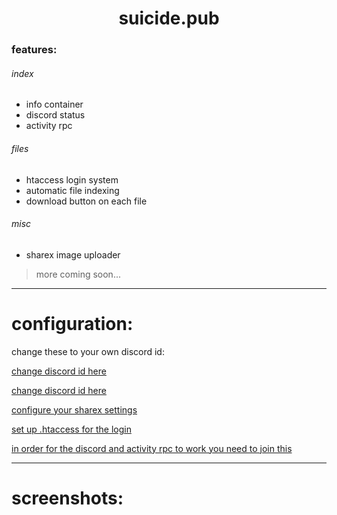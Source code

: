 <div align="center">
<h1>suicide.pub</h1>
</div>

### features:
###### index
* info container
* discord status
* activity rpc
###### files
* htaccess login system
* automatic file indexing
* download button on each file
###### misc
* sharex image uploader

> more coming soon...
------

configuration:
======
change these to your own discord id:

[change discord id here](https://github.com/federational/suicide.pub/blob/main/assets/js/jew.js#L2)

[change discord id here](https://github.com/federational/suicide.pub/blob/main/index.html#L70)

[configure your sharex settings](https://github.com/federational/suicide.pub/blob/main/up.php#L2-L5)

[set up .htaccess for the login](https://pastebin.com/raw/psC8dXm8)

[in order for the discord and activity rpc to work you need to join this](https://discord.gg/CqM3vn2t5M)

------
screenshots:
======
<img title="index" src="https://user-images.githubusercontent.com/114261164/213054479-b9c54d3a-e1f9-46bd-90ca-ab43d68c42e6.png" alt="" data-align="center">
<img title="files" src="https://user-images.githubusercontent.com/114261164/213054769-3b0bbd6f-4b15-483a-ba75-27bb65ddc9f4.png" alt="" data-align="center">
